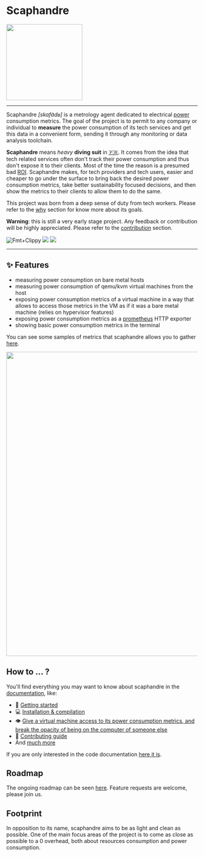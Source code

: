 # Scaphandre

<img src="https://github.com/hubblo-org/scaphandre/raw/main/scaphandre.cleaned.png" width="200">

---

Scaphandre *[skafɑ̃dʁ]* is a metrology agent dedicated to electrical [power](https://en.wikipedia.org/wiki/Electric_power) consumption metrics. The goal of the project is to permit to any company or individual to **measure** the power consumption of its tech services and get this data in a convenient form, sending it through any monitoring or data analysis toolchain.

**Scaphandre** means *heavy* **diving suit** in [:fr:](https://fr.wikipedia.org/wiki/Scaphandre_%C3%A0_casque). It comes from the idea that tech related services often don't track their power consumption and thus don't expose it to their clients. Most of the time the reason is a presumed bad [ROI](https://en.wikipedia.org/wiki/Return_on_investment). Scaphandre makes, for tech providers and tech users, easier and cheaper to go under the surface to bring back the desired power consumption metrics, take better sustainability focused decisions, and then show the metrics to their clients to allow them to do the same.

This project was born from a deep sense of duty from tech workers. Please refer to the [why](docs/why.md) section for know more about its goals.

**Warning**: this is still a very early stage project. Any feedback or contribution will be highly appreciated. Please refer to the [contribution](https://github.com/hubblo-org/scaphandre/#contributing) section.

![Fmt+Clippy](https://github.com/hubblo-org/scaphandre/workflows/Rust/badge.svg?branch=main)
[![](https://img.shields.io/crates/v/scaphandre.svg?maxAge=25920)](https://crates.io/crates/scaphandre)
<a href="https://gitter.im/hubblo-org/scaphandre?utm_source=badge&utm_medium=badge&utm_campaign=pr-badge&utm_content=badge"><img src="https://badges.gitter.im/Join%20Chat.svg"></a>

---

## ✨ Features

- measuring power consumption on bare metal hosts
- measuring power consumption of qemu/kvm virtual machines from the host
- exposing power consumption metrics of a virtual machine in a way that allows to access those metrics in the VM as if it was a bare metal machine (relies on hypervisor features)
- exposing power consumption metrics as a [prometheus](https://prometheus.io) HTTP exporter
- showing basic power consumption metrics in the terminal

You can see some samples of metrics that scaphandre allows you to gather [here](https://metrics.hubblo.org).

<a href="https://metrics.hubblo.org"><img src="https://github.com/hubblo-org/scaphandre/raw/main/grafana-dash-scaphandre.cleaned.png" width="800"></a>

## How to ... ?

You'll find everything you may want to know about scaphandre in the [documentation](https://hubblo-org.github.io/scaphandre), like:

- 🏁 [Getting started](https://hubblo-org.github.io/scaphandre/tutorials/quickstart.html)
- 💻 [Installation & compilation](https://hubblo-org.github.io/scaphandre/tutorials/installation.html)
- 👁️ [Give a virtual machine access to its power consumption metrics, and break the opacity of being on the computer of someone else](https://hubblo-org.github.io/scaphandre/how-to_guides/propagate-metrics-hypervisor-to-vm_qemu-kvm.html)
- 👥 [Contributing guide](https://hubblo-org.github.io/scaphandre/contributing.html)
- And [much more](https://hubblo-org.github.io/scaphandre)

If you are only interested in the code documentation [here it is](https://docs.rs/scaphandre).

## Roadmap

The ongoing roadmap can be seen [here](https://github.com/hubblo-org/scaphandre/projects/1). Feature requests are welcome, please join us.

## Footprint

In opposition to its name, scaphandre aims to be as light and clean as possible. One of the main focus areas of the project is to come as close as possible to a 0 overhead, both about resources consumption and power consumption.
